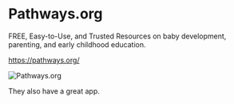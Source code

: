 # Pathways.org

FREE, Easy-to-Use, and Trusted Resources on baby development, parenting, and early childhood education.

https://pathways.org/

![Pathways.org](assets/pathways.org_screenshot.png)

They also have a great app.
